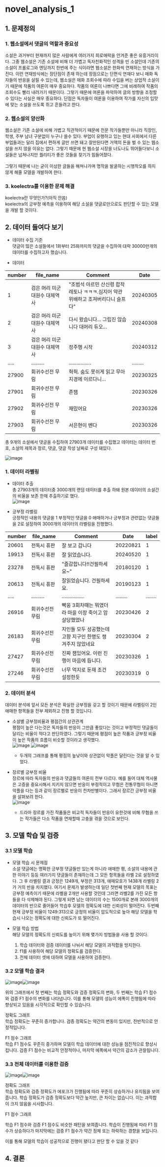 # novel_analysis_1
## 1. 문제정의
### 1. 웹소설에서 댓글의 역할과 중요성

소설은 과거부터 현재까지 많은 사람에게 여러가지 희로애락을 안겨준 좋은 유흥거리이다. 그중 웹소설은 기존 소설에 비해 더 가볍고 독자친화적인 성격을 띤 소설인데 기존의 소설이 프롤로그와 엔딩까지 한번에 주는 식이라면 웹소설은 한화씩 연재하는 방식을 가진다. 이런 연재방식에는 장단점이 존재 하는데 장점으로는 단편식 연재다 보니 매화 독자들의 반응을 살필 수 있는데, 웹소설은 매화 조회수에 따라 수입을 버는 상업적 소설이기 때문에 작품의 여론이 매우 중요하다. 작품의 여론이 나쁘다면 그에 비례하여 작품의 조회수도 빨리 내려가기 때문이다. 그렇기 때문에 여론을 파악하여 글의 방향을 조정할 수 있다는 사실은 매우 중요하다. 단점은 독자들이 여론을 이용하여 작가를 자신의 입맛에 맞는 소설을 쓰도록 쥐고 흔들려고 한다. 

### 2. 웹소설의 양산화

웹소설은 기존 소설에 비해 가볍고 직관적이기 때문에 전문 작가들뿐만 아니라 직장인, 학생, 주부 남녀 구분없이 누구나 쓸수 있다. 부업이 유행하고 있는 현대 사회에서 다른 부업들과는 달리 집에서 편하게 글만 쓰면 돼고 잘만된다면 거액의 돈을 벌 수 있는 웹소설을 쓰지 않을 이유는 없다. 그렇기 때문에 현 웹소설 시장을 너도나도 뛰어들다보니 소설들은 넘쳐나지만 퀄리티가 좋은 것들을 찾기가 힘들어졌다. <br/> <br/>
그렇기 때문에 나는 굳이 이상한 글들을 해쳐나가며 명작을 발굴하는 시행착오를 하지 않게 해줄 모델을 개발하여 한다.

### 3. koelectra를 이용한 문제 해결
  koelectra란 무엇인가?(아직 안씀) <br/>
  koelectra의 긍부정 예측을 이용하여 해당 소설을 댓글로만으로도 판단할 수 있는 모델을 개발 할 것이다.

## 2. 데이터 들여다 보기

* 데이터 수집 기준 <br/>
댓글이 많은 소설들에서 1화부터 25화까지의 댓글을 수집하여 대략 30000만개의 데이터를 수집하고자 했습니다.<br/>

* 데이터  

|number|file_name|Comment|Date|
|------|---------|-------|----|
|1|검은 머리 미군 대원수 대체역사|"조범석 아르민 산신령 합작 레토나 ㅋㅋㅋ.심지어 약관 위배하고 조져버리다니 슬프다"|20240305|
|2|검은 머리 미군 대원수 대체역사|다시 왔습니다... 그립진 않습니다 대머리 듀오...|20240308|
|3|검은 머리 미군 대원수 대체역사|정주행 시작|20240312|
|.....|..........|.................|.........|
|27900|회귀수선전 무림|헉헉. 숨도 못쉬게 읽고 무아지경에 이르다니…|20230325|
|27901|회귀수선전 무림|존잼|20230326|
|27902|회귀수선전 무림|재밌어요|20230326|
|27903|회귀수선전 무림|서은현이 벤다|20230326|


총 9개의 소설에서 댓글을 수집하여 27903개 데이터를 수집했고 데이터는 데이터 번호, 소설의 제목과 장르, 댓글, 댓글 작성 날짜로 구성 돼있다.<br/>

![image](https://github.com/user-attachments/assets/ebbece09-fa20-4f51-96be-f44399d7c402)

### 1. 데이터 라벨링
* 데이터 추출 <br/>
총 27903개의 데이터중 3000개의 랜덤 데이터를 추출 하돼 원본 데이터의 소설간의 비율을 보존 한채 추출하기로 했다. <br/>
![image](https://github.com/user-attachments/assets/98b1dc0f-8d4f-4007-b373-2ed32e6e63c0)<br/>

* 긍부정 라벨링<br/>
긍정적인 내용의 댓글을 1 부정적인 댓글을 0 애매하거나 긍부정과 관련없는 댓글들을 2로 설정하여 3000개의 데이터의 라벨링을 진행했다.<br/>

|number|file_name|Comment|Date|label|
|------|---------|-------|----|-----|
|20601|전독시 퓨판|잘 보고 갑니다|20220821|1|
|19913|전독시 퓨판|잘 읽었습니다.|20240520|1|
|23278|전독시 퓨판|"즐감합니다!!건필하세요~"|20180120|1|
|20613|전독시 퓨판|잘읽었습니다. 건필하세요.|20190123|1|
|.....|..........|.................|.........|........|
|26916|회귀수선전 무림|빡웅 3회차때는 뭐였더라 마을 이장 죽이고 암살당했었나|20230426|2|
|26183|회귀수선전 무림|지인들 모두 성공했는데 고향 지구인 한명도 챙겨주지 않았네요|20230304|2|
|27427|회귀수선전 무림|진짜 잼있어요. 이런 진행이 마음에 듭니다.|20230326|1|
|27246|회귀수선전 무림|너무 억지로 둔재 조건 설정한듯|20230319|0|<br/>

### 2. 데이터 분석<br/>
데이터 분석에 앞서 모든 분석은 확실한 긍부정을 갖고 할 것이기 때문에 라벨링이 2인 애매한 항목들을 전부 제외하고 진행 할 것입니다.<br/>
* 소설별 긍부정비율과 평점간의 상관관계<br/>
평점이 높은 다는것은 독자들의 반응이 그만큼 좋았다는 것이고 부정적인 댓글들이 달리는 비율이 적다고 판단하였다. 그렇기 때문에 평점이 높은 작품과 긍부정 비율이 높은 작품의 흐름이 비슷할 것이라고 생각했다.<br/>
![image](https://github.com/user-attachments/assets/cdd1d3e6-c427-439a-b2a2-37905dae4398)
![image](https://github.com/user-attachments/assets/9ca50f60-1875-448b-801c-c5ea3e38db1c)<br/>

  * 두개의 그래프를 통해 평점의 높낮이와 상관없이 악플은 달린다는 것을 알 수 있었다.<br/>

  

* 장르별 긍부정 비율  <br/>
장르에 따라 독자들의 반응과 댓글들의 여론이 전부 다르다. 예를 들어 대체 역사물은 고증을 중요시해서 지키지 않으면 반응이 부정적이고 무협은 전통무협이 아니면 악플을 다는 등과 같이 장르별로 반응이 천차만별이다.
그래서 장르간 긍부정 비율을 살펴보려 한다.                                    
![image](https://github.com/user-attachments/assets/cc861417-348a-44e3-96ea-21c6821e9bb2)


  * 드라마 장르를 가진 작품들은 비교적 독자들이 반응이 유한것에 비해 무협을 쓰는 작가들은 다소 작품을 연재할때 고충을 겪을 것으로 보인다.
 
## 3. 모델 학습 및 검증<br/>

### 3.1 모델 학습

* 모델 학습 시 문제점<br/>
소설 댓글에는 명확한 긍부정 댓글들만 있는게 아니라 애매한 평, 소설의 내용에 관한 이야기 등등 여러가지 댓글들이 존재하는데 그 모든 항목들을 라벨 2로 설정하였다. 그 후 라벨링 결과 긍정은 1249개, 부정은 313개, 애매모호가 1438개 라벨링 2가 거의 반을 차지했다.
여기서 문제가 발생하는데 일단 첫번째 현재 모델의 목표는 긍부정 예측이기 때문에 라벨을 2개만 사용할 것인데 그러면 라벨2를 가진 모든 항들을 다 삭제해야 된다. 그렇게 되면 남는 데이터의 수는 1500개로 본래 3000개의 데이터의 반으로 줄어들어 학습후 모델의 정확도에 대한
신뢰성이 떨어진다. 두번째 현재 긍부정 비율이 1249:313으로 긍정의 비율이 압도적으로 높아 해당 모델을 학습시 나오는 정확도에 대한 신뢰도가 또 떨어진다.

* 모델 학습 방법<br/>
  해당 모델의 정확도의 신뢰도를 높이기 위해 몇가지 방법들을 사용 할 것이다.<br/>
  
  1. 학습 데이터와 검증 데이터를 나눠서 해당 모델의 과적합을 방지한다.
  2. f1를 사용하여 해당 모델의 정확도를 검증한다.
  3. 전체 데이터 셋에 대하여 모델을 사용하여 검증한다.

### 3.2 모델 학습 결과
 

  

![image](https://github.com/user-attachments/assets/36a9086d-109b-41bd-b368-4870703a8571)![image](https://github.com/user-attachments/assets/817c00df-3f92-4272-b4c2-b014c7bb8155)

위의 그래프에서 첫 번째는 학습 정확도와 검증 정확도의 변화, 두 번째는 학습 F1 점수와 검증 F1 점수의 변화를 나타냅니다. 이를 통해 모델의 성능이 에폭이 진행됨에 따라 향상되고 있음을 시각적으로 확인할 수 있습니다.

정확도 그래프<br/>
학습 정확도는 꾸준히 증가합니다.
검증 정확도는 약간의 변동이 있지만, 전반적으로 안정적입니다.<br/>

F1 점수 그래프<br/>
학습 F1 점수도 꾸준히 증가하며 모델이 학습 데이터에 대한 성능을 점진적으로 향상시킵니다.
검증 F1 점수는 비교적 안정적이나, 마지막 에폭에서 약간의 감소가 관찰됩니다. <br/>

### 3.3 전체 데이터를 이용한 검증 

  ![image](https://github.com/user-attachments/assets/1dd354fd-c1be-46cb-ba56-03c59bd28451)![image](https://github.com/user-attachments/assets/99d0d2cd-2a91-4c64-b543-9ee3b4688da6)

  정확도 그래프<br/>
학습 정확도와 검증 정확도가 에포크가 진행됨에 따라 꾸준히 상승하거나 유지됨을 보여줍니다.
학습 정확도가 검증 정확도보다 약간 높지만, 큰 차이는 없습니다. 이는 과적합이 크지 않음을 시사합니다.<br/>

F1 점수 그래프 <br/>

학습 F1 점수와 검증 F1 점수도 비슷한 패턴을 보여줍니다.
학습이 진행됨에 따라 F1 점수가 상승하다가 마지막에는 검증 F1 점수가 약간 정체 또는 하락하는 경향을 보입니다.<br/>

이를 통해 모델의 학습이 성공적으로 진행이 됐다고 판단 할 수 있을 것 같다

## 4. 결론 

  



  








